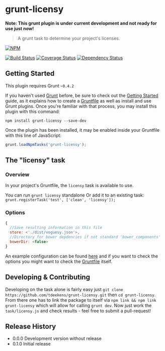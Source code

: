 # grunt-licensy

**Note: This grunt plugin is under current development and not ready for use just now!**

> A grunt task to determine your project's licenses.

[![NPM](https://nodei.co/npm/grunt-licensy.png?mini=true)](https://nodei.co/npm/grunt-licensy/)

[![Build Status](https://travis-ci.org/tdeekens/grunt-licensy.svg?branch=master)](https://travis-ci.org/tdeekens/grunt-licensy)
[![Coverage Status](https://coveralls.io/repos/tdeekens/grunt-licensy/badge.png)](https://coveralls.io/r/tdeekens/grunt-licensy)
[![Dependency Status](https://david-dm.org/tdeekens/grunt-licensy.svg?style=flat)](https://david-dm.org/tdeekens/grunt-licensy)

## Getting Started
This plugin requires Grunt `~0.4.2`

If you haven't used [Grunt](http://gruntjs.com/) before, be sure to check out the [Getting Started](http://gruntjs.com/getting-started) guide, as it explains how to create a [Gruntfile](http://gruntjs.com/sample-gruntfile) as well as install and use Grunt plugins. Once you're familiar with that process, you may install this plugin with this command:

```shell
npm install grunt-licensy --save-dev
```

Once the plugin has been installed, it may be enabled inside your Gruntfile with this line of JavaScript:

```js
grunt.loadNpmTasks('grunt-licensy');
```

## The "licensy" task

### Overview
In your project's Gruntfile, the `licensy` task is available to use.

You can run `grunt licensy` standalone
Or add it to an existing task: `grunt.registerTask('test', ['clean', 'licensy']);`

### Options

```javascript
{
  //Save resulting information in this file
  store: <'./dist/voguesy.json'>,
  //Directory for bower depdencies if not standard 'bower_components'
  bowerDir: <false>
}
```

An example configuration can be found [here](https://github.com/tdeekens/grunt-licensy/blob/master/grunt/tasks/licensy.js) and if you want to check the options you might want to check the [Gruntfile](https://github.com/tdeekens/grunt-licensy/blob/master/tasks/licensy.js) itself.

## Developing & Contributing

Developing on the task alone is fairly easy just `git clone https://github.com/tdeekens/grunt-licensy.git` then `cd grunt-licensy`. From there one has to link the package to itself via `npm link && npm link grunt-licensy` which will allow for calling `grunt dev`. Now just work the `task/licensy.js` and check results - feel free to submit a pull-request!

## Release History
- 0.0.0 Development version without release
- 0.1.0 Initial release
